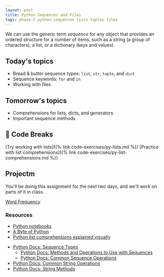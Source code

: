 ```yaml
---
layout: post
title: Python Sequences and Files
tags: phase-2 python sequences lists tuples files
---
```


We can use the generic term _sequence_ for any object that provides an ordered structure for a number of items, such as a string (a group of characters), a list, or a dictionary (keys and values).

## Today's topics

- Bread & butter sequence types: `list`, `str`, `tuple`, and `dict`
- Sequence keywords: `for` and `in`
- Working with files

## Tomorrow's topics

- Comprehensions for lists, dicts, and generators
- Important sequence methods

## 🐍 Code Breaks

[Try working with lists]({% link code-exercises/py-lists.md %})
[Practice with list comprehensions]({% link code-exercises/py-list-comprehensions.md %})

## Projectm

You'll be doing this assignment for the next two days, and we'll work on parts of it in class.

[Word Frequency](https://classroom.github.com/a/xkuuAuRR)

### Resources

* [Python notebooks](https://github.com/momentum-team-2/examples/tree/master/python-notebooks)
* [A Byte of Python](https://python.swaroopch.com/)
* [Python list comprehensions explained visually](https://treyhunner.com/2015/12/python-list-comprehensions-now-in-color/)
- [Python Docs: Sequence Types](https://docs.python.org/3/library/stdtypes.html?highlight=sequences#sequence-types-list-tuple-range)
  - [Python Docs: Methods and Operations to Use with Sequences](https://docs.python.org/3/library/stdtypes.html#mutable-sequence-types)
  - [Python Docs: Common Sequence Operations](https://docs.python.org/3/library/stdtypes.html#common-sequence-operations)
- [Python Docs: Common String Operations](https://docs.python.org/3/library/string.html)
- [Python Docs: String Methods](https://docs.python.org/3/library/stdtypes.html#string-methods)


